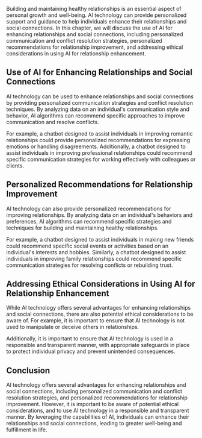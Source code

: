 

Building and maintaining healthy relationships is an essential aspect of personal growth and well-being. AI technology can provide personalized support and guidance to help individuals enhance their relationships and social connections. In this chapter, we will discuss the use of AI for enhancing relationships and social connections, including personalized communication and conflict resolution strategies, personalized recommendations for relationship improvement, and addressing ethical considerations in using AI for relationship enhancement.

Use of AI for Enhancing Relationships and Social Connections
------------------------------------------------------------

AI technology can be used to enhance relationships and social connections by providing personalized communication strategies and conflict resolution techniques. By analyzing data on an individual's communication style and behavior, AI algorithms can recommend specific approaches to improve communication and resolve conflicts.

For example, a chatbot designed to assist individuals in improving romantic relationships could provide personalized recommendations for expressing emotions or handling disagreements. Additionally, a chatbot designed to assist individuals in improving professional relationships could recommend specific communication strategies for working effectively with colleagues or clients.

Personalized Recommendations for Relationship Improvement
---------------------------------------------------------

AI technology can also provide personalized recommendations for improving relationships. By analyzing data on an individual's behaviors and preferences, AI algorithms can recommend specific strategies and techniques for building and maintaining healthy relationships.

For example, a chatbot designed to assist individuals in making new friends could recommend specific social events or activities based on an individual's interests and hobbies. Similarly, a chatbot designed to assist individuals in improving family relationships could recommend specific communication strategies for resolving conflicts or rebuilding trust.

Addressing Ethical Considerations in Using AI for Relationship Enhancement
--------------------------------------------------------------------------

While AI technology offers several advantages for enhancing relationships and social connections, there are also potential ethical considerations to be aware of. For example, it is important to ensure that AI technology is not used to manipulate or deceive others in relationships.

Additionally, it is important to ensure that AI technology is used in a responsible and transparent manner, with appropriate safeguards in place to protect individual privacy and prevent unintended consequences.

Conclusion
----------

AI technology offers several advantages for enhancing relationships and social connections, including personalized communication and conflict resolution strategies, and personalized recommendations for relationship improvement. However, it is important to be aware of potential ethical considerations, and to use AI technology in a responsible and transparent manner. By leveraging the capabilities of AI, individuals can enhance their relationships and social connections, leading to greater well-being and fulfillment in life.
